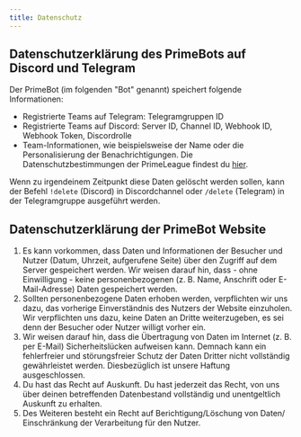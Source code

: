 ```yaml
---
title: Datenschutz
---
```


## Datenschutzerklärung des PrimeBots auf Discord und Telegram

Der PrimeBot (im folgenden "Bot" genannt) speichert folgende Informationen:

- Registrierte Teams auf Telegram: Telegramgruppen ID
- Registrierte Teams auf Discord: Server ID, Channel ID, Webhook ID, Webhook Token, Discordrolle
- Team-Informationen, wie beispielsweise der Name oder die Personalisierung der Benachrichtigungen. Die
  Datenschutzbestimmungen der PrimeLeague findest du [hier](https://docs.gamesports.net/privacy/de).

Wenn zu irgendeinem Zeitpunkt diese Daten gelöscht werden sollen, kann der Befehl `!delete` (Discord) in
Discordchannel oder `/delete` (Telegram) in der Telegramgruppe ausgeführt werden.

## Datenschutzerklärung der PrimeBot Website

1. Es kann vorkommen, dass Daten und Informationen der Besucher und Nutzer (Datum, Uhrzeit, aufgerufene Seite) über den
   Zugriff auf dem Server gespeichert werden. Wir weisen darauf hin, dass - ohne Einwilligung - keine
   personenbezogenen (z. B. Name, Anschrift oder E-Mail-Adresse) Daten gespeichert werden.
2. Sollten personenbezogene Daten erhoben werden, verpflichten wir uns dazu, das vorherige Einverständnis des Nutzers
   der Website einzuholen. Wir verpflichten uns dazu, keine Daten an Dritte weiterzugeben, es sei denn der Besucher oder
   Nutzer willigt vorher ein.
3. Wir weisen darauf hin, dass die Übertragung von Daten im Internet (z. B. per E-Mail) Sicherheitslücken aufweisen
   kann. Demnach kann ein fehlerfreier und störungsfreier Schutz der Daten Dritter nicht vollständig gewährleistet
   werden. Diesbezüglich ist unsere Haftung ausgeschlossen.
4. Du hast das Recht auf Auskunft. Du hast jederzeit das Recht, von uns über deinen betreffenden Datenbestand
   vollständig und unentgeltlich Auskunft zu erhalten.
5. Des Weiteren besteht ein Recht auf Berichtigung/Löschung von Daten/ Einschränkung der Verarbeitung für den Nutzer.

